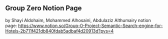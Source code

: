 ## Group Zero Notion Page

by Shayi Aldohaim, Mohammed Alhosaini, Abdulaziz Althumairy 
notion page: https://www.notion.so/Group-0-Project-Semantic-Search-engine-for-Hotels-2b711f421db840fdab5adbaf4d20913d?pvs=4
